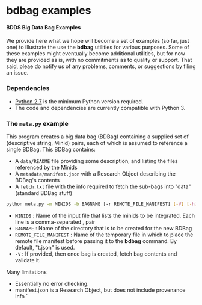# bdbag examples

#### BDDS Big Data Bag Examples

We provide here what we hope will become a set of examples 
(so far, just one) to illustrate the use the **bdbag** utilities for various purposes.
Some of these examples might eventually become additional utilities, but for now 
they are provided as is, with no commitments as to quality or support. That said,
pleae do notify us of any problems, comments, or suggestions by filing an issue.

### Dependencies

* [Python 2.7](https://www.python.org/downloads/release/python-2711/) is the minimum Python version required.
* The code and dependencies are currently compatible with Python 3.

### The `meta.py` example

This program creates a big data bag (BDBag) containing a supplied set of (descriptive string, Minid) pairs,
each of which is assumed to reference a single BDBag. This BDBag contains:
* A `data/README` file providing some description, and listing the files referenced by the Minids
* A `metadata/manifest.json` with a Research Object describing the BDBag's contents
* A `fetch.txt` file with the info required to fetch the sub-bags into "data" (standard BDBag stuff)

```sh
python meta.py -m MINIDS -b BAGNAME [-r REMOTE_FILE_MANIFEST] [-V] [-h]
```
* `MINIDS` : Name of the input file that lists the minids to be integrated. Each line is a comma-separated <descriptive string>, <minid> pair
* `BAGNAME` : Name of the directory that is to be created for the new BDBag
* `REMOTE_FILE_MANIFEST` : Name of the temporary file in which to place the remote file manifest before passing it to the **bdbag** command. By default, "t.json" is used.
* `-V` : If provided, then once bag is created, fetch bag contents and validate it.

Many limitations
* Essentially no error checking.
* manifest.json is a Research Object, but does not include provenance info
`
